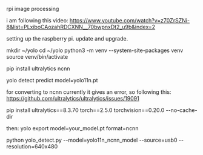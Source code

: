 rpi image processing 

i am following this video: https://www.youtube.com/watch?v=z70ZrSZNi-8&list=PLxiboCAozahRDCXNN__70bwpnxDt2_u9b&index=2

setting up the raspberry pi. update and upgrade.

mkdir ~/yolo
cd ~/yolo
python3 -m venv --system-site-packages venv
source venv/bin/activate

pip install ultralytics ncnn

yolo detect predict model=yolo11n.pt

for converting to ncnn currently it gives an error, so following this:
https://github.com/ultralytics/ultralytics/issues/19091

pip install ultralytics==8.3.70 torch==2.5.0 torchvision==0.20.0 --no-cache-dir

then: yolo export model=your_model.pt format=ncnn

python yolo_detect.py --model=yolo11n_ncnn_model --source=usb0 --resolution=640x480


